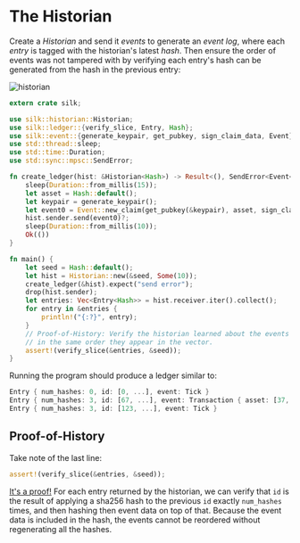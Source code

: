 The Historian
===

Create a *Historian* and send it *events* to generate an *event log*, where each *entry*
is tagged with the historian's latest *hash*. Then ensure the order of events was not tampered
with by verifying each entry's hash can be generated from the hash in the previous entry:

![historian](https://user-images.githubusercontent.com/55449/36950845-459bdb58-1fb9-11e8-850e-894586f3729b.png)

```rust
extern crate silk;

use silk::historian::Historian;
use silk::ledger::{verify_slice, Entry, Hash};
use silk::event::{generate_keypair, get_pubkey, sign_claim_data, Event};
use std::thread::sleep;
use std::time::Duration;
use std::sync::mpsc::SendError;

fn create_ledger(hist: &Historian<Hash>) -> Result<(), SendError<Event<Hash>>> {
    sleep(Duration::from_millis(15));
    let asset = Hash::default();
    let keypair = generate_keypair();
    let event0 = Event::new_claim(get_pubkey(&keypair), asset, sign_claim_data(&asset, &keypair));
    hist.sender.send(event0)?;
    sleep(Duration::from_millis(10));
    Ok(())
}

fn main() {
    let seed = Hash::default();
    let hist = Historian::new(&seed, Some(10));
    create_ledger(&hist).expect("send error");
    drop(hist.sender);
    let entries: Vec<Entry<Hash>> = hist.receiver.iter().collect();
    for entry in &entries {
        println!("{:?}", entry);
    }
    // Proof-of-History: Verify the historian learned about the events
    // in the same order they appear in the vector.
    assert!(verify_slice(&entries, &seed));
}
```

Running the program should produce a ledger similar to:

```rust
Entry { num_hashes: 0, id: [0, ...], event: Tick }
Entry { num_hashes: 3, id: [67, ...], event: Transaction { asset: [37, ...] } }
Entry { num_hashes: 3, id: [123, ...], event: Tick }
```

Proof-of-History
---

Take note of the last line:

```rust
assert!(verify_slice(&entries, &seed));
```

[It's a proof!](https://en.wikipedia.org/wiki/Curry–Howard_correspondence) For each entry returned by the
historian, we can verify that `id` is the result of applying a sha256 hash to the previous `id`
exactly `num_hashes` times, and then hashing then event data on top of that. Because the event data is
included in the hash, the events cannot be reordered without regenerating all the hashes.
